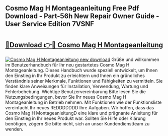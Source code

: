## Cosmo Mag H Montageanleitung Free Pdf Download - Part-56h New Repair Owner Guide - User Service Edition 7VSNF

# <h2><a href="http://df7t9w.blite.top/?on=Cosmo+Mag+H+Montageanleitung">🔗Download 👉🔴 Cosmo Mag H Montageanleitung</a></h2>

[![Cosmo Mag H Montageanleitung new download](https://i.imgur.com/lujVjoI.png)](http://df7t9w.blite.top/?on=Cosmo+Mag+H+Montageanleitung)
Grüße und willkommen im Benutzerhandbuch für Ihr neu gestartetes Cosmo Mag H Montageanleitung. Dieses Handbuch wurde speziell entwickelt, um Ihnen den Einstieg in Ihr Produkt zu erleichtern und Ihnen ein gründliches Verständnis seiner Merkmale, Funktionen und Fähigkeiten zu vermitteln. Sie finden klare Anweisungen für Installation, Verwendung, Wartung und Fehlerbehebung. Wichtige Benutzervereinbarung Bitte lesen Sie die Nutzungsbedingungen, bevor Sie Ihr neues Cosmo Mag H Montageanleitung in Betrieb nehmen. Mit Funktionen wie der Funktionsliste vereinfacht Ihr neues REDDDDDDD Ihre Aufgaben. Wir hoffen, dass das Cosmo Mag H MontageanleitungD eine klare und prägnante Anleitung für den Einstieg in Ihr neues Produkt war. Sollten Sie Hilfe oder Klärung benötigen, zögern Sie bitte nicht, sich an unser Kundendienstteam zu wenden.
